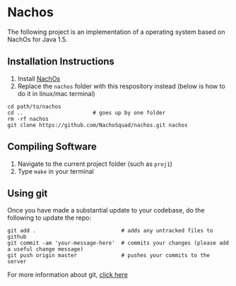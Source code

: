 # Nachos
The following project is an implementation of a operating system based on NachOs for Java 1.5.

## Installation Instructions
1. Install [NachOs](https://catcourses.ucmerced.edu/courses/9717/files/folder/Projects/Project%201?preview=1255291)
2. Replace the `nachos` folder with this respository instead (below is how to do it in linux/mac terminal)
```$xslt
cd path/to/nachos
cd ..                      # goes up by one folder
rm -rf nachos
git clone https://github.com/NachoSquad/nachos.git nachos
```

## Compiling Software
1. Navigate to the current project folder (such as `proj1`)
1. Type `make` in your terminal

## Using git
Once you have made a substantial update to your codebase, do the following to update the repo:
```
git add .                           # adds any untracked files to github
git commit -am 'your-message-here'  # commits your changes (please add a useful change message)
git push origin master              # pushes your commits to the server
```

For more information about git, [click here](https://try.github.io/levels/1/challenges/1)
